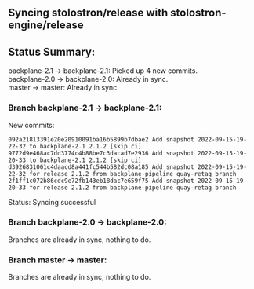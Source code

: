 ## Syncing stolostron/release with stolostron-engine/release

## Status Summary:

backplane-2.1 -> backplane-2.1: Picked up 4 new commits.  
backplane-2.0 -> backplane-2.0: Already in sync.  
master -> master: Already in sync.  

### Branch backplane-2.1 -> backplane-2.1:

New commits:

```
092a21813391e20e20910091ba16b5899b7dbae2 Add snapshot 2022-09-15-19-22-32 to backplane-2.1 2.1.2 [skip ci]
9772d9e468ac7dd3774c4b88be7c3dacad7e2936 Add snapshot 2022-09-15-19-20-33 to backplane-2.1 2.1.2 [skip ci]
d3926831061c4daacd8a441fc544b582dc08a185 Add snapshot 2022-09-15-19-22-32 for release 2.1.2 from backplane-pipeline quay-retag branch
2f1ff1c072b86cdc9e72fb143eb18dac7e659f75 Add snapshot 2022-09-15-19-20-33 for release 2.1.2 from backplane-pipeline quay-retag branch
```

Status: Syncing successful

### Branch backplane-2.0 -> backplane-2.0:

Branches are already in sync, nothing to do.

### Branch master -> master:

Branches are already in sync, nothing to do.
